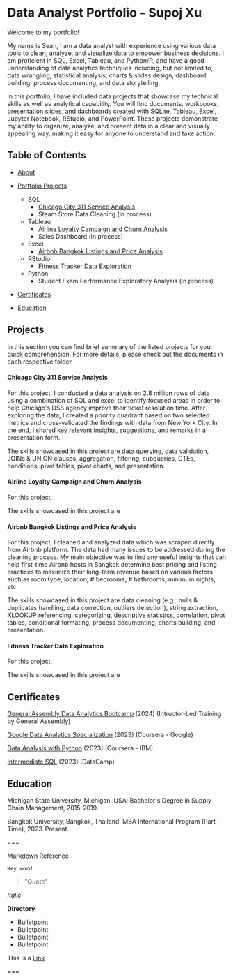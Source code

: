 # Data Analyst Portfolio - Supoj Xu

Welcome to my portfolio!

My name is Sean, I am a data analyst with experience using various data tools to clean, analyze, and visualize data to empower business decisions. I am proficient in SQL, Excel, Tableau, and Python/R, and have a good understanding of data analytics techniques including, but not limited to, data wrangling, statistical analysis, charts & slides design, dashboard building, process documenting, and data storytelling.

In this portfolio, I have included data projects that showcase my technical skills as well as analytical capability. You will find documents, workbooks, presentation slides, and dashboards created with SQLite, Tableau, Excel, Jupyter Notebook, RStudio, and PowerPoint. These projects demonstrate my ability to organize, analyze, and present data in a clear and visually appealing way, making it easy for anyone to understand and take action.

## Table of Contents

* [About](https://github.com/Seanxupoj/DATA-ANALYST-PORTFOLIO/blob/main/README.md)
  
* [Portfolio Projects](https://github.com/Seanxupoj/DATA-ANALYST-PORTFOLIO?tab=readme-ov-file#projects)
  
   * SQL
      * [Chicago City 311 Service Analysis](https://github.com/Seanxupoj/DATA-ANALYST-PORTFOLIO/tree/main/Chicago%20City%20311%20Service%20Analysis%20)
      * Steam Store Data Cleaning (in process) 
   * Tableau
      * [Airline Loyalty Campaign and Churn Analysis](https://github.com/Seanxupoj/DATA-ANALYST-PORTFOLIO/tree/main/Airline%20Loyalty%20Campaign%20and%20Churn%20Analysis)
      * Sales Dashboard (in process)
   * Excel
      * [Airbnb Bangkok Listings and Price Analysis](https://github.com/Seanxupoj/DATA-ANALYST-PORTFOLIO/tree/main/Airbnb%20Bangkok%20Listings%20and%20Price%20Analysis%20)
   * RStudio
      * [Fitness Tracker Data Exploration](https://github.com/Seanxupoj/DATA-ANALYST-PORTFOLIO/blob/main/Fitness%20Tracker%20Data%20Exploration/FitnessTracker_EDA.md)
   * Python
      * Student Exam Performance Exploratory Analysis (in process)

* [Certificates](https://github.com/Seanxupoj/DATA-ANALYST-PORTFOLIO?tab=readme-ov-file#certificates)

* [Education](https://github.com/Seanxupoj/DATA-ANALYST-PORTFOLIO?tab=readme-ov-file#education)

## Projects
In this section you can find brief summary of the listed projects for your quick comprehension. For more details, please check out the documents in each respective folder.

#### Chicago City 311 Service Analysis  
For this project, I conducted a data analysis on 2.8 million rows of data using a combination of SQL and excel to identify focused areas in order to help Chicago's DSS agency improve their ticket resolution time. After exploring the data, I created a priority quadrant based on two selected metrics and cross-validated the findings with data from New York City. In the end, I shared key relevant insights, suggestions, and remarks in a presentation form.  

The skills showcased in this project are data querying, data validation, JOINs & UNION clauses, aggregation, filtering, subqueries, CTEs, conditions, pivot tables, pivot charts, and presentation.

#### Airline Loyalty Campaign and Churn Analysis  
For this project,  

The skills showcased in this project are 

#### Airbnb Bangkok Listings and Price Analysis  
For this project, I cleaned and analyzed data which was scraped directly from Airbnb platform. The data had many issues to be addressed during the cleaning process. My main objective was to find any useful insights that can help first-time Airbnb hosts in Bangkok determine best pricing and listing practices to maximize their long-term revenue based on various factors such as room type, location, # bedrooms, # bathrooms, minimum nights, etc. 

The skills showcased in this project are data cleaning (e.g.: nulls & duplicates handling, data correction, outliers detection), string extraction, XLOOKUP referencing, categorizing, descriptive statistics, correlation, pivot tables, conditional formating, process documenting, charts building, and presentation.

#### Fitness Tracker Data Exploration  
For this project,  

The skills showcased in this project are 

## Certificates

[General Assembly Data Analytics Bootcamp](https://www.linkedin.com/in/supoj-sean-xu-871903152/overlay/experience/2290696317/multiple-media-viewer/?profileId=ACoAACTMJRUBI7SGyNo72x4hVGqdn9ej-ZK1wGU&treasuryMediaId=1707876711295) (2024) (Intructor-Led Training by General Assembly)

[Google Data Analytics Specialization](https://www.coursera.org/account/accomplishments/professional-cert/DS74EJNRFCVL) (2023) (Coursera - Google)

[Data Analysis with Python](https://www.coursera.org/account/accomplishments/certificate/356QEGJDH9V3) (2023) (Coursera - IBM)

[Intermediate SQL](https://www.datacamp.com/completed/statement-of-accomplishment/course/dd4417e9561d77352eb579887da4dea7e4083ae9) (2023) (DataCamp)

## Education

Michigan State University, Michigan, USA: Bachelor's Degree in Supply Chain Management, 2015-2019.

Bangkok University, Bangkok, Thailand: MBA International Program (Part-Time), 2023-Present.


===

Markdown Reference

`Key word`
> "Quote"

*Italic*

**Directory**
* Bulletpoint
* Bulletpoint
* Bulletpoint
* Bulletpoint

This is a [Link](www.google.com)

===
